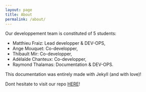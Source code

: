 ```yaml
---
layout: page
title: About
permalink: /about/
---
```


Our developpement team is constituted of 5 students:
* Matthieu Fraiz: Lead developper & DEV-OPS,
* Ange Mouquet: Co-developper,
* Thibault Mir: Co-developper,
* Adélaïde Chanteux: Co-developper,
* Raymond Thalamas: Documentation & DEV-OPS.

This documentation was entirely made with Jekyll (and with love)!

Dont hesitate to visit our repo [HERE](https://github.com/Mareaucanard/GLaDOS-epitech-2026)!